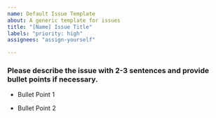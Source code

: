 ```yaml
---
name: Default Issue Template
about: A generic template for issues
title: "[Name] Issue Title"
labels: "priority: high"
assignees: "assign-yourself"

---
```


### Please describe the issue with 2-3 sentences and provide bullet points if necessary.

* Bullet Point 1

* Bullet Point 2
